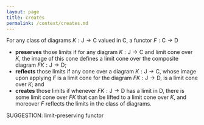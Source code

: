 ```yaml
---
layout: page
title: creates
permalink: /context/creates.md
---
```

 For any class of diagrams $K : \mathsf{J} \to \mathsf{C}$ valued in $\mathsf{C}$, a functor $F : \mathsf{C} \to \mathsf{D}$

-   **preserves** those limits if for any diagram $K : \mathsf{J} \to \mathsf{C}$ and limit cone over $K$, the image of this cone defines a limit cone over the composite diagram $FK : \mathsf{J} \to \mathsf{D}$;
-  **reflects** those limits  if any cone over a diagram $K : \mathsf{J} \to \mathsf{C}$, whose image upon applying $F$ is a limit cone for the diagram $FK : \mathsf{J} \to \mathsf{D}$, is a limit cone over $K$; and
-  **creates** those limits if whenever $FK : \mathsf{J} \to \mathsf{D}$ has a limit in $\mathsf{D}$, there is some limit cone over $FK$ that can be lifted to a limit cone over $K$, and moreover $F$ reflects the limits in the class of diagrams.



SUGGESTION: limit-preserving functor